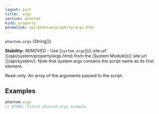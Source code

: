 ```yaml
---
layout: post
title:  args
section: phantom
kind: property
permalink: api/phantom/property/args.html
---
```


`phantom.args` {String[]}

**Stability:** _REMOVED_ - Use [`system.args`]({{ site.url }}/api/system/property/args.html) from the [System Module]({{ site.url }}/api/system/). Note that system.args contains the script name as its first element.

Read-only. An array of the arguments passed to the script.

## Examples

```javascript
phantom.args
// @TODO: Finish phantom.args example.
```









